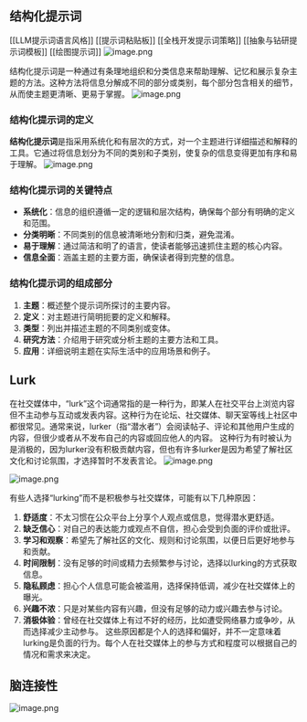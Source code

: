 ## 结构化提示词
[[LLM提示词语言风格]]
[[提示词粘贴板]]
[[全栈开发提示词策略]]
[[抽象与钻研提示词模板]]
[[绘图提示词]]
![image.png](https://cdn.jsdelivr.net/gh/duanbiao2000/BlogGallery@main/picture/20240609094814.png)


结构化提示词是一种通过有条理地组织和分类信息来帮助理解、记忆和展示复杂主题的方法。这种方法将信息分解成不同的部分或类别，每个部分包含相关的细节，从而使主题更清晰、更易于掌握。
![image.png](https://cdn.jsdelivr.net/gh/duanbiao2000/BlogGallery@main/picture/20240609094825.png)

### 结构化提示词的定义
**结构化提示词**是指采用系统化和有层次的方式，对一个主题进行详细描述和解释的工具。它通过将信息划分为不同的类别和子类别，使复杂的信息变得更加有序和易于理解。
![image.png](https://cdn.jsdelivr.net/gh/duanbiao2000/BlogGallery@main/picture/20240609094910.png)

### 结构化提示词的关键特点
- **系统化**：信息的组织遵循一定的逻辑和层次结构，确保每个部分有明确的定义和范围。
- **分类明晰**：不同类别的信息被清晰地分割和归类，避免混淆。
- **易于理解**：通过简洁和明了的语言，使读者能够迅速抓住主题的核心内容。
- **信息全面**：涵盖主题的主要方面，确保读者得到完整的信息。

### 结构化提示词的组成部分
1. **主题**：概述整个提示词所探讨的主要内容。
2. **定义**：对主题进行简明扼要的定义和解释。
3. **类型**：列出并描述主题的不同类别或变体。
4. **研究方法**：介绍用于研究或分析主题的主要方法和工具。
5. **应用**：详细说明主题在实际生活中的应用场景和例子。



## Lurk
在社交媒体中，“lurk”这个词通常指的是一种行为，即某人在社交平台上浏览内容但不主动参与互动或发表内容。这种行为在论坛、社交媒体、聊天室等线上社区中都很常见。通常来说，lurker（指“潜水者”）会阅读帖子、评论和其他用户生成的内容，但很少或者从不发布自己的内容或回应他人的内容。 这种行为有时被认为是消极的，因为lurker没有积极贡献内容，但也有许多lurker是因为希望了解社区文化和讨论氛围，才选择暂时不发表言论。
![image.png](https://cdn.jsdelivr.net/gh/duanbiao2000/BlogGallery@main/picture/20240609095007.png)


![image.png](https://cdn.jsdelivr.net/gh/duanbiao2000/BlogGallery@main/picture/20240609094944.png)

有些人选择“lurking”而不是积极参与社交媒体，可能有以下几种原因： 
1. **舒适度**：不太习惯在公众平台上分享个人观点或信息，觉得潜水更舒适。 
2. **缺乏信心**：对自己的表达能力或观点不自信，担心会受到负面的评价或批评。 
3. **学习和观察**：希望先了解社区的文化、规则和讨论氛围，以便日后更好地参与和贡献。 
4. **时间限制**：没有足够的时间或精力去频繁参与讨论，选择以lurking的方式获取信息。 
5. **隐私顾虑**：担心个人信息可能会被滥用，选择保持低调，减少在社交媒体上的曝光。 
6. **兴趣不浓**：只是对某些内容有兴趣，但没有足够的动力或兴趣去参与讨论。 
7. **消极体验**：曾经在社交媒体上有过不好的经历，比如遭受网络暴力或争吵，从而选择减少主动参与。 这些原因都是个人的选择和偏好，并不一定意味着lurking是负面的行为。每个人在社交媒体上的参与方式和程度可以根据自己的情况和需求来决定。

## 脑连接性
![image.png](https://cdn.jsdelivr.net/gh/duanbiao2000/BlogGallery@main/picture/20240609094656.png)





